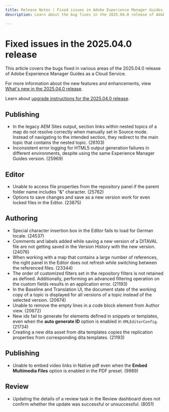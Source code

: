 ```yaml
---
title: Release Notes | Fixed issues in Adobe Experience Manager Guides, 2025.04.0 release
description: Learn about the bug fixes in the 2025.04.0 release of Adobe Experience Manager Guides as a Cloud Service.

---
```

# Fixed issues in the 2025.04.0 release 

This article covers the bugs fixed in various areas of the 2025.04.0 release of Adobe Experience Manager Guides as a Cloud Service.

For more information about the new features and enhancements, view [What's new in the 2025.04.0 release](whats-new-2025-04-0.md).

Learn about [upgrade instructions for the 2025.04.0 release](upgrade-instructions-2025-04-0.md).


## Publishing

- In the legacy AEM Sites output, section links within nested topics of a map do not resolve correctly when manually set in Source mode. Instead of navigating to the intended section, they redirect to the main topic that contains the nested topic. (26103)
- Inconsistent error logging for HTML5 output generation failures in different environments, despite using the same Experience Manager Guides version. (25969) 

## Editor 

- Unable to access file properties from the repository panel if the parent folder name includes "&" character. (25762)
- Options to save changes and save as a new version work for even locked files in the Editor. (23875)

## Authoring


- Special character insertion box in the Editor fails to load for German locale. (24537) 
- Comments and labels added while saving a new version of a DITAVAL file are not getting saved in the Version History with the new version. (24076)
- When working with a map that contains a large number of references, the right panel in the Editor does not refresh while switching between the referenced files. (23344)
- The order of customized filters set in the repository filters is not retained as defined. Additionally, performing an advanced filtering operation on the custom fields results in an application error. (21193)
- In the Baseline and Translation UI, the document state of the working copy of a topic is displayed for all versions of a topic instead of the selected version. (20674) 
- Unable to remove the empty lines in a code block element from Author view. (20672)
- New ids fail to generate for elements defined in snippets or templates, even when the **auto generate ID** option is enabled in `XMLEditorConfig`. (21734)
- Creating a new dita asset from dita templates copies the replication properties from corresponding dita templates. (21193) 


## Publishing

 - Unable to embed video links in Native pdf even when the **Embed Multimedia Files** option is enabled in the PDF preset. (9989)

## Review

- Updating the details of a review task in the Review dashboard does not confirm whether the update was successful or unsuccessful. (8051) 




 


 

 

